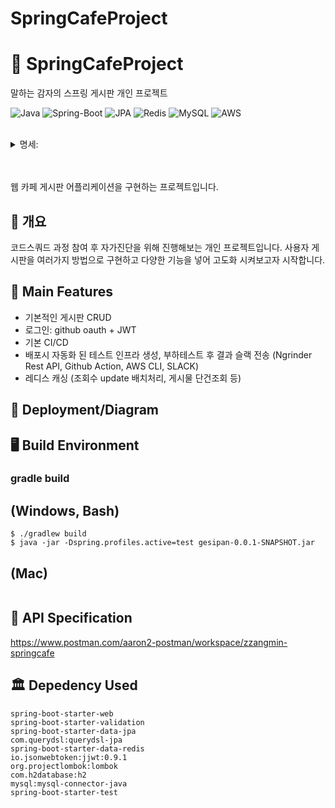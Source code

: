 # SpringCafeProject


# 🌲  SpringCafeProject
말하는 감자의 스프링 게시판 개인 프로젝트

![Java](https://img.shields.io/badge/JAVA-007396?style=for-the-badge&logo=java&logoColor=white)
![Spring-Boot](https://img.shields.io/badge/Spring-6DB33F?style=for-the-badge&logo=Spring&logoColor=white)
![JPA](https://img.shields.io/badge/jpa-00555?style=for-the-badge&logo=jpa&logoColor=white)
![Redis](https://img.shields.io/badge/redis-232F3E?style=for-the-badge&logo=redis&logoColor=red)
![MySQL](https://img.shields.io/badge/mysql-4479A1?style=for-the-badge&logo=mysql&logoColor=white)
![AWS](https://img.shields.io/badge/aws-232F3E?style=for-the-badge&logo=aws&logoColor=white)


</br>
<details markdown="1">
<summary> 명세:</summary><br>


<br>
ERD:<br>
<img width="992" alt="스크린샷 2022-08-22 오후 4 38 40" src="https://user-images.githubusercontent.com/64303390/185865931-837311f3-3f86-462d-ab25-efd6a5aa6f17.png">
</details>

</br>


</br>

웹 카페 게시판 어플리케이션을 구현하는 프로젝트입니다.

## 📖 개요

 코드스쿼드 과정 참여 후 자가진단을 위해 진행해보는 개인 프로젝트입니다.
 사용자 게시판을 여러가지 방법으로 구현하고 다양한 기능을 넣어 고도화 시켜보고자 시작합니다.


## 💎 Main Features

- 기본적인 게시판 CRUD
- 로그인: github oauth + JWT
- 기본 CI/CD
- 배포시 자동화 된 테스트 인프라 생성, 부하테스트 후 결과 슬랙 전송 (Ngrinder Rest API, Github Action, AWS CLI, SLACK)
- 레디스 캐싱 (조회수 update 배치처리, 게시물 단건조회 등)

## 📐 Deployment/Diagram


## 🖥️ Build Environment
### gradle build 
## (Windows, Bash)
```
$ ./gradlew build
$ java -jar -Dspring.profiles.active=test gesipan-0.0.1-SNAPSHOT.jar 
```
## (Mac)
```

```


## 📃 API Specification
https://www.postman.com/aaron2-postman/workspace/zzangmin-springcafe

## 🏛️ Depedency Used
```
spring-boot-starter-web
spring-boot-starter-validation
spring-boot-starter-data-jpa
com.querydsl:querydsl-jpa
spring-boot-starter-data-redis
io.jsonwebtoken:jjwt:0.9.1
org.projectlombok:lombok
com.h2database:h2
mysql:mysql-connector-java
spring-boot-starter-test
```


